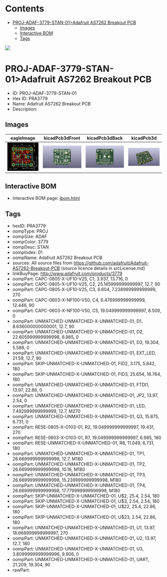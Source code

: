 



Contents
========

* [PROJ-ADAF-3779-STAN-01>Adafruit AS7262 Breakout PCB](#proj-adaf-3779-stan-01adafruit-as7262-breakout-pcb)
	* [Images](#images)
	* [Interactive BOM](#interactive-bom)
	* [Tags](#tags)
  
![][im]
# PROJ-ADAF-3779-STAN-01>Adafruit AS7262 Breakout PCB

- ID: PROJ-ADAF-3779-STAN-01
- Hex ID: PRA3779
- Name: Adafruit AS7262 Breakout PCB
- Description: 

## Images
  
  

|eagleImage|kicadPcb3dFront|kicadPcb3dBack|kicadPcb3d|
| :---: | :---: | :---: | :---: |
|[![eagleImage](eagleImage_140.png)](eagleImage_600.png)|[![kicadPcb3dFront](kicadPcb3dFront_140.png)](kicadPcb3dFront_600.png)|[![kicadPcb3dBack](kicadPcb3dBack_140.png)](kicadPcb3dBack_600.png)|[![kicadPcb3d](kicadPcb3d_140.png)](kicadPcb3d_600.png)|

## Interactive BOM

- Interactive BOM page: [ibom.html](kicad/bom/ibom.html)

## Tags

- hexID: PRA3779
- oompType: PROJ
- oompSize: ADAF
- oompColor: 3779
- oompDesc: STAN
- oompIndex: 01
- oompName: Adafruit AS7262 Breakout PCB
- sources: All source files from https://github.com/adafruit/Adafruit-AS7262-Breakout-PCB (source licence details in srcLicense.md)
- linkBuyPage: http://www.adafruit.com/products/3779
- oompPart: CAPC-0805-X-UF10-V25, C1, 3.937, 13.716, 0
- oompPart: CAPC-0805-X-UF10-V25, C2, 25.145999999999997, 12.7, 90
- oompPart: CAPC-0805-X-UF10-V25, C3, 6.604, 7.238999999999999, 270
- oompPart: CAPC-0603-X-NF100-V50, C4, 6.476999999999999, 12.446, 90
- oompPart: CAPC-0603-X-NF100-V50, C5, 19.049999999999997, 8.509, 0
- oompPart: UNMATCHED-UNMATCHED-X-UNMATCHED-01, D1, 8.636000000000001, 12.7, 90
- oompPart: UNMATCHED-UNMATCHED-X-UNMATCHED-01, D2, 22.605999999999998, 6.985, 0
- oompPart: UNMATCHED-UNMATCHED-X-UNMATCHED-01, D3, 19.304, 5.588, 0
- oompPart: UNMATCHED-UNMATCHED-X-UNMATCHED-01, EXT_LED, 21.59, 12.7, 90
- oompPart: SKIP-UNMATCHED-X-UNMATCHED-01, FID2, 3.175, 5.842, 180
- oompPart: SKIP-UNMATCHED-X-UNMATCHED-01, FID3, 25.654, 16.764, 180
- oompPart: UNMATCHED-UNMATCHED-X-UNMATCHED-01, FTDI1, 13.97, 22.86, 0
- oompPart: UNMATCHED-UNMATCHED-X-UNMATCHED-01, JP2, 13.97, 2.54, 0
- oompPart: UNMATCHED-UNMATCHED-X-UNMATCHED-01, LED, 7.492999999999999, 12.7, M270
- oompPart: UNMATCHED-UNMATCHED-X-UNMATCHED-01, Q3, 15.875, 6.731, 0
- oompPart: RESE-0805-X-O103-01, R2, 19.049999999999997, 19.431, 270
- oompPart: RESE-0603-X-O103-01, R7, 19.049999999999997, 6.985, 180
- oompPart: RESE-UNMATCHED-X-UNMATCHED-01, R8, 11.049, 6.731, 180
- oompPart: UNMATCHED-UNMATCHED-X-UNMATCHED-01, TP1, 26.669999999999998, 12.7, M180
- oompPart: UNMATCHED-UNMATCHED-X-UNMATCHED-01, TP2, 26.669999999999998, 10.16, M180
- oompPart: UNMATCHED-UNMATCHED-X-UNMATCHED-01, TP3, 26.669999999999998, 15.239999999999998, M180
- oompPart: UNMATCHED-UNMATCHED-X-UNMATCHED-01, TP4, 26.669999999999998, 17.779999999999998, M180
- oompPart: SKIP-UNMATCHED-X-UNMATCHED-01, U$2, 25.4, 2.54, 180
- oompPart: SKIP-UNMATCHED-X-UNMATCHED-01, U$3, 2.54, 2.54, 180
- oompPart: SKIP-UNMATCHED-X-UNMATCHED-01, U$22, 25.4, 22.86, 180
- oompPart: SKIP-UNMATCHED-X-UNMATCHED-01, U$23, 2.54, 22.86, 180
- oompPart: UNMATCHED-UNMATCHED-X-UNMATCHED-01, U1, 13.97, 18.668999999999997, 270
- oompPart: UNMATCHED-UNMATCHED-X-UNMATCHED-01, U2, 13.97, 12.7, 180
- oompPart: UNMATCHED-UNMATCHED-X-UNMATCHED-01, U3, 3.8099999999999996, 9.906, 0
- oompPart: UNMATCHED-UNMATCHED-X-UNMATCHED-01, UART, 21.209, 19.304, 90
- rawPart: 



[im]: kicadPcb3d_450.png
